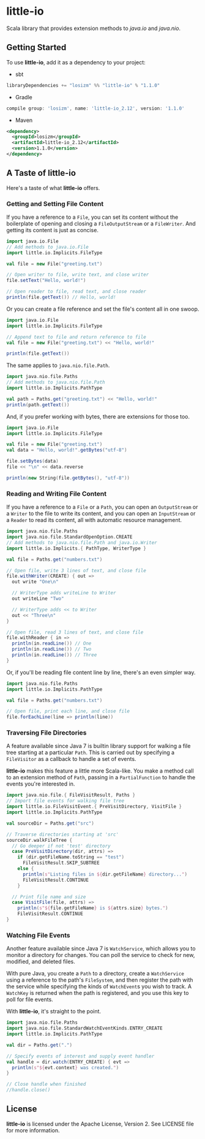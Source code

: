 # little-io

Scala library that provides extension methods to _java.io_ and _java.nio_.

## Getting Started
To use **little-io**, add it as a dependency to your project:

* sbt
```scala
libraryDependencies += "losizm" %% "little-io" % "1.1.0"
```
* Gradle
```groovy
compile group: 'losizm', name: 'little-io_2.12', version: '1.1.0'
```
* Maven
```xml
<dependency>
  <groupId>losizm</groupId>
  <artifactId>little-io_2.12</artifactId>
  <version>1.1.0</version>
</dependency>
```

## A Taste of little-io

Here's a taste of what **little-io** offers.

### Getting and Setting File Content

If you have a reference to a `File`, you can set its content without the
boilerplate of opening and closing a `FileOutputStream` or a `FileWriter`. And
getting its content is just as concise.

```scala
import java.io.File
// Add methods to java.io.File
import little.io.Implicits.FileType

val file = new File("greeting.txt")

// Open writer to file, write text, and close writer
file.setText("Hello, world!")

// Open reader to file, read text, and close reader
println(file.getText()) // Hello, world!
```

Or you can create a file reference and set the file's content all in one swoop.

```scala
import java.io.File
import little.io.Implicits.FileType

// Append text to file and return reference to file
val file = new File("greeting.txt") << "Hello, world!"

println(file.getText())
```

The same applies to `java.nio.file.Path`.

```scala
import java.nio.file.Paths
// Add methods to java.nio.file.Path
import little.io.Implicits.PathType

val path = Paths.get("greeting.txt") << "Hello, world!"
println(path.getText())
```

And, if you prefer working with bytes, there are extensions for those too.

```scala
import java.io.File
import little.io.Implicits.FileType

val file = new File("greeting.txt")
val data = "Hello, world!".getBytes("utf-8")

file.setBytes(data)
file << "\n" << data.reverse

println(new String(file.getBytes(), "utf-8"))
```

### Reading and Writing File Content

If you have a reference to a `File` or a `Path`, you can open an `OutputStream`
or a `Writer` to the file to write its content, and you can open an
`InputStream` or a `Reader` to read its content, all with automatic resource
management.

```scala
import java.nio.file.Paths
import java.nio.file.StandardOpenOption.CREATE
// Add methods to java.nio.file.Path and java.io.Writer
import little.io.Implicits.{ PathType, WriterType }

val file = Paths.get("numbers.txt")

// Open file, write 3 lines of text, and close file
file.withWriter(CREATE) { out =>
  out write "One\n"

  // WriterType adds writeLine to Writer
  out writeLine "Two"

  // WriterType adds << to Writer
  out << "Three\n"
}

// Open file, read 3 lines of text, and close file
file.withReader { in =>
  println(in.readLine()) // One
  println(in.readLine()) // Two
  println(in.readLine()) // Three
}
```

Or, if you'll be reading file content line by line, there's an even simpler way.

```scala
import java.nio.file.Paths
import little.io.Implicits.PathType

val file = Paths.get("numbers.txt")

// Open file, print each line, and close file
file.forEachLine(line => println(line))
```

### Traversing File Directories

A feature available since Java 7 is builtin library support for walking a file
tree starting at a particular `Path`. This is carried out by specifying a
`FileVisitor` as a callback to handle a set of events.

**little-io** makes this feature a little more Scala-like. You make a method
call to an extension method of `Path`, passing in a `PartialFunction` to handle
the events you're interested in.

```scala
import java.nio.file.{ FileVisitResult, Paths }
// Import file events for walking file tree
import little.io.FileVisitEvent.{ PreVisitDirectory, VisitFile }
import little.io.Implicits.PathType

val sourceDir = Paths.get("src")

// Traverse directories starting at 'src'
sourceDir.walkFileTree {
  // Go deeper if not 'test' directory
  case PreVisitDirectory(dir, attrs) =>
    if (dir.getFileName.toString == "test")
      FileVisitResult.SKIP_SUBTREE
    else {
      println(s"Listing files in ${dir.getFileName} directory...")
      FileVisitResult.CONTINUE
    }

  // Print file name and size
  case VisitFile(file, attrs) =>
    println(s"${file.getFileName} is ${attrs.size} bytes.")
    FileVisitResult.CONTINUE
}
```

### Watching File Events

Another feature available since Java 7 is `WatchService`, which allows you to
monitor a directory for changes. You can poll the service to check for new,
modified, and deleted files.

With pure Java, you create a `Path` to a directory, create a `WatchService`
using a reference to the path's `FileSystem`, and then register the path with
the service while specifying the kinds of `WatchEvent`s you wish to track. A
`WatchKey` is returned when the path is registered, and you use this key to poll
for file events.

With **little-io**, it's straight to the point.

```scala
import java.nio.file.Paths
import java.nio.file.StandardWatchEventKinds.ENTRY_CREATE
import little.io.Implicits.PathType

val dir = Paths.get(".")

// Specify events of interest and supply event handler
val handle = dir.watch(ENTRY_CREATE) { evt =>
  println(s"${evt.context} was created.")
}

// Close handle when finished
//handle.close()
```


## License
**little-io** is licensed under the Apache License, Version 2. See LICENSE
file for more information.
